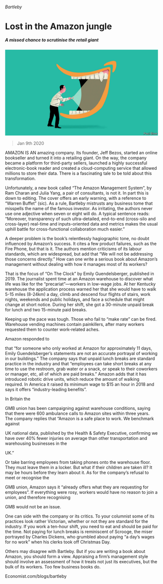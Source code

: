 ###### Bartleby

# Lost in the Amazon jungle 

##### A missed chance to scrutinise the retail giant 

![image](images/20200111_WBD001_0.jpg) 

> Jan 9th 2020 

AMAZON IS AN amazing company. Its founder, Jeff Bezos, started an online bookseller and turned it into a retailing giant. On the way, the company became a platform for third-party sellers, launched a highly successful electronic-book reader and created a cloud-computing service that allowed millions to store their data. There is a fascinating tale to be told about this transformation. 

Unfortunately, a new book called “The Amazon Management System”, by Ram Charan and Julia Yang, a pair of consultants, is not it. In part this is down to editing. The cover offers an early warning, with a reference to “Warren Buffet” (sic). As a rule, Bartleby mistrusts any business tome that misspells the name of the famous investor. As irritating, the authors never use one adjective when seven or eight will do. A typical sentence reads: “Moreover, transparency of such ultra-detailed, end-to-end (cross-silo and cross-layer) real-time and inputs-oriented data and metrics makes the usual uphill battle for cross-functional collaboration much easier.” 

A deeper problem is the book’s relentlessly hagiographic tone, no doubt influenced by Amazon’s success. It cites a few product failures, such as the Fire Phone, but that is it. The authors mention criticisms of its labour standards, which are widespread, but add that “We will not be addressing those concerns directly.” How can one write a serious book about Amazon’s management without dealing with how it manages most of its workers? 

That is the focus of “On The Clock” by Emily Guendelsberger, published in 2019. The journalist spent time at an Amazon warehouse to discover what life was like for the “precariat”—workers in low-wage jobs. At her Kentucky warehouse the application process warned her that she would have to walk 5-15 miles (8-24km) a day, climb and descend four flights of stairs, work nights, weekends and public holidays, and face a schedule that might change at short notice. During her shift, she got a 30-minute unpaid break for lunch and two 15-minute paid breaks. 

Keeping up the pace was tough. Those who fail to “make rate” can be fired. Warehouse vending machines contain painkillers, after many workers requested them to counter work-related aches. 

Amazon responded to  

 that “for someone who only worked at Amazon for approximately 11 days, Emily Guendelsberger’s statements are not an accurate portrayal of working in our buildings.” The company says that unpaid lunch breaks are standard practice in the industry and that “employees can take short breaks at any time to use the restroom, grab water or a snack, or speak to their coworkers or manager, etc, all of which are paid breaks.” Amazon adds that it has introduced robotic drive units, which reduce the amount of walking required. In America it raised its minimum wage to $15 an hour in 2018 and says it offers “industry-leading benefits”. 

In Britain the  

GMB union has been campaigning against warehouse conditions, saying that there were 600 ambulance calls to Amazon sites within three years. The company replies that “Amazon is a safe place to work. We benchmark against  

UK national data, published by the Health &amp; Safety Executive, confirming we have over 40% fewer injuries on average than other transportation and warehousing businesses in the  

UK.” 

Or take barring employees from taking phones onto the warehouse floor. They must leave them in a locker. But what if their children are taken ill? It may be hours before they learn about it. As for the company’s refusal to meet or recognise the  

GMB union, Amazon says it “already offers what they are requesting for employees”. If everything were rosy, workers would have no reason to join a union, and therefore recognising  

GMB would not be an issue. 

One can side with the company or its critics. To your columnist some of its practices look rather Victorian, whether or not they are standard for the industry. If you work a ten-hour shift, you need to eat and should be paid for the time. Not paying for lunch breaks is reminiscent of Scrooge, the miser portrayed by Charles Dickens, who grumbled about paying “a day’s wages for no work” when his clerks took off Christmas Day. 

Others may disagree with Bartleby. But if you are writing a book about Amazon, you should form a view. Appraising a firm’s management style should involve an assessment of how it treats not just its executives, but the bulk of its workers. Too few business books do. 

Economist.com/blogs/bartleby